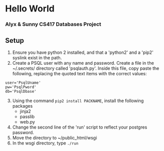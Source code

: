 # Hello World
### Alyx & Sunny CS417 Databases Project

## Setup
1. Ensure you have python 2 installed, and that a 'python2' and a 'pip2' syslink exist in the path.
2. Create a PSQL user with any name and password. Create a file in the ~/.secrets/ directory called 'psqlauth.py'. Inside this file, copy paste the following, replacing the quoted text items with the correct values:
```
user='PsqlUname'
pw='PsqlPword'
db='PsqlDbase'
```    

3. Using the command `pip2 install PACKNAME`, install the following packages
    * jinja2
    * passlib
    * web.py
4. Change the second line of the 'run' script to reflect your postgres password.
5. Move the directory to ~/public_html/wsgi
6. In the wsgi directory, type `./run`
